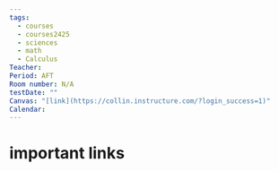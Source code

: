 ```yaml
---
tags:
  - courses
  - courses2425
  - sciences
  - math
  - Calculus
Teacher: 
Period: AFT
Room number: N/A
testDate: ""
Canvas: "[link](https://collin.instructure.com/?login_success=1)"
Calendar:
---
```

# important  links
